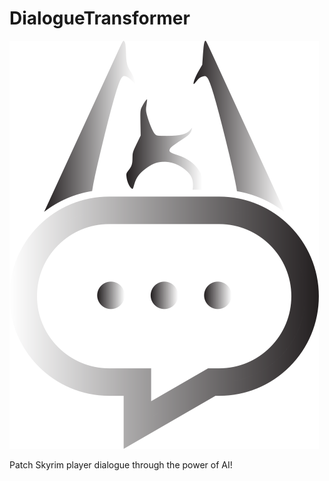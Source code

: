 # DialogueTransformer

![Logo](Logo/DialogueTransformer-Gradient.svg)

Patch Skyrim player dialogue through the power of AI!
